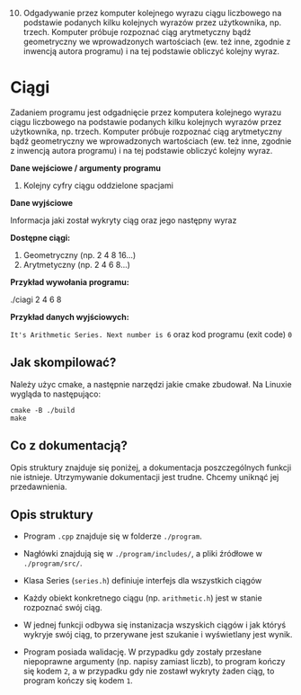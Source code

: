 10. Odgadywanie przez komputer kolejnego wyrazu ciągu liczbowego na podstawie
podanych kilku kolejnych wyrazów przez użytkownika, np. trzech. Komputer próbuje
rozpoznać ciąg arytmetyczny bądź geometryczny we wprowadzonych wartościach (ew.
też inne, zgodnie z inwencją autora programu) i na tej podstawie obliczyć kolejny wyraz.

# Ciągi

Zadaniem programu jest odgadnięcie przez komputera kolejnego wyrazu ciągu liczbowego na podstawie podanych kilku kolejnych wyrazów przez użytkownika, np. trzech. 
Komputer próbuje rozpoznać ciąg arytmetyczny bądź geometryczny we wprowadzonych wartościach (ew. też inne, zgodnie z inwencją autora programu) i na tej podstawie obliczyć kolejny wyraz.

**Dane wejściowe / argumenty programu**
1. Kolejny cyfry ciągu oddzielone spacjami

**Dane wyjściowe**

Informacja jaki został wykryty ciąg oraz jego następny wyraz

**Dostępne ciągi:**
1. Geometryczny (np. 2 4 8 16...)
2. Arytmetyczny (np. 2 4 6 8...)

**Przykład wywołania programu:**

./ciagi 2 4 6 8

**Przykład danych wyjściowych:**

`It's Arithmetic Series. Next number is 6` oraz kod programu (exit code) `0`

## Jak skompilować?
Należy użyc cmake, a następnie narzędzi jakie cmake zbudował. Na Linuxie wygląda to następująco:

```
cmake -B ./build
make
```

## Co z dokumentacją?
Opis struktury znajduje się poniżej, a dokumentacja poszczególnych funkcji nie istnieje.
Utrzymywanie dokumentacji jest trudne. Chcemy uniknąć jej przedawnienia.


## Opis struktury
- Program `.cpp` znajduje się w folderze `./program`.
- Nagłówki znajdują się w `./program/includes/`, a pliki źródłowe w `./program/src/`.


- Klasa Series (`series.h`) definiuje interfejs dla wszystkich ciągów
- Każdy obiekt konkretnego ciągu (np. `arithmetic.h`) jest w stanie rozpoznać swój ciąg.
- W jednej funkcji odbywa się instanizacja wszyskich ciągów i jak któryś wykryje swój ciąg, 
to przerywane jest szukanie i wyświetlany jest wynik. 


- Program posiada walidację. W przypadku gdy zostały przesłane niepoprawne argumenty (np. napisy zamiast liczb), to program
kończy się kodem `2`, a w przypadku gdy nie zostawł wykryty żaden ciąg, to program kończy się kodem `1`.